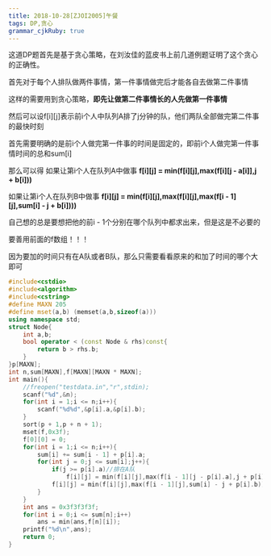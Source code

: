 ```yaml
---
title: 2018-10-28[ZJOI2005]午餐
tags: DP,贪心
grammar_cjkRuby: true
---
```


这道DP题首先是基于贪心策略，在刘汝佳的蓝皮书上前几道例题证明了这个贪心的正确性。

首先对于每个人排队做两件事情，第一件事情做完后才能各自去做第二件事情

这样的需要用到贪心策略，**即先让做第二件事情长的人先做第一件事情**

然后可以设f[i][j]表示前i个人中队列A排了j分钟的队，他们两队全部做完第二件事的最快时刻

首先需要明确的是前i个人做完第一件事的时间是固定的，即前i个人做完第一件事情时间的总和sum[i]

那么可以得
如果让第i个人在队列A中做事
**f[i][j] = min(f[i][j],max(f[i][j - a[i]],j + b[i]))**

如果让第i个人在队列B中做事
**f[i][j] = min(f[i][j],max(f[i][j],max(f[i - 1][j],sum[i] - j + b[i])))**

自己想的总是要想把他的前i - 1个分别在哪个队列中都求出来，但是这是不必要的

要善用前面的f数组！！！

因为要加的时间只有在A队或者B队，那么只需要看看原来的和加了时间的哪个大即可

```cpp
#include<cstdio>
#include<algorithm>
#include<cstring>
#define MAXN 205
#define mset(a,b) (memset(a,b,sizeof(a)))
using namespace std;
struct Node{
	int a,b;
	bool operator < (const Node & rhs)const{
		return b > rhs.b;
	}
}p[MAXN];
int n,sum[MAXN],f[MAXN][MAXN * MAXN];
int main(){
	//freopen("testdata.in","r",stdin);
	scanf("%d",&n);
	for(int i = 1;i <= n;i++){
		scanf("%d%d",&p[i].a,&p[i].b);
	}
	sort(p + 1,p + n + 1);
	mset(f,0x3f);
	f[0][0] = 0;
	for(int i = 1;i <= n;i++){
		sum[i] += sum[i - 1] + p[i].a;
		for(int j = 0;j <= sum[i];j++){
			if(j >= p[i].a)//排在A队 
				f[i][j] = min(f[i][j],max(f[i - 1][j - p[i].a],j + p[i].b));
			f[i][j] = min(f[i][j],max(f[i - 1][j],sum[i] - j + p[i].b));//排在B队 
		}
	}
	int ans = 0x3f3f3f3f;
	for(int i = 0;i <= sum[n];i++)
		ans = min(ans,f[n][i]);
	printf("%d\n",ans);
	return 0;
}
```